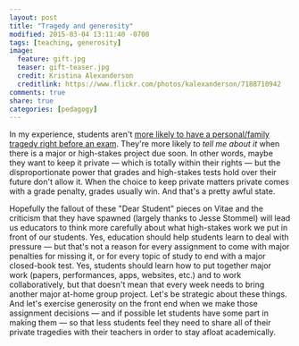 ```yaml
---
layout: post
title: "Tragedy and generosity"
modified: 2015-03-04 13:11:40 -0700
tags: [teaching, generosity]
image:
  feature: gift.jpg
  teaser: gift-teaser.jpg
  credit: Kristina Alexanderson
  creditlink: https://www.flickr.com/photos/kalexanderson/7188710942
comments: true
share: true
categories: [pedagogy]
---
```


In my experience, students aren't [more likely to have a personal/family tragedy right before an exam](https://www.improbable.com/airchives/paperair/volume5/v5i6/GrandmotherEffect%205-6.pdf). They're more likely to *tell me about it* when there is a major or high-stakes project due soon. In other words, maybe they want to keep it private — which is totally within their rights — but the disproportionate power that grades and high-stakes tests hold over their future don't allow it. When the choice to keep private matters private comes with a grade penalty, grades usually win. And that's a pretty awful state.

Hopefully the fallout of these "Dear Student" pieces on Vitae and the criticism that they have spawned (largely thanks to Jesse Stommel) will lead us educators to think more carefully about what high-stakes work we put in front of our students. Yes, education should help students learn to deal with pressure — but that's not a reason for every assignment to come with major penalties for missing it, or for every topic of study to end with a major closed-book test. Yes, students should learn how to put together major work (papers, performances, apps, websites, etc.) and to work collaboratively, but that doesn't mean that every week needs to bring another major at-home group project. Let's be strategic about these things. And let's exercise generosity on the front end when we make those assignment decisions — and if possible let students have some part in making them — so that less students feel they need to share all of their private tragedies with their teachers in order to stay afloat academically.
